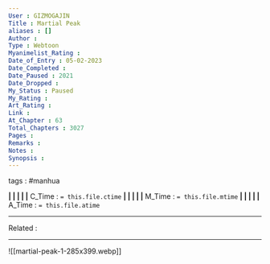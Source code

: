 ```yaml
---
User : GIZMOGAJIN
Title : Martial Peak
aliases : []
Author : 
Type : Webtoon
Myanimelist_Rating : 
Date_of_Entry : 05-02-2023 
Date_Completed : 
Date_Paused : 2021
Date_Dropped : 
My_Status : Paused
My_Rating : 
Art_Rating : 
Link : 
At_Chapter : 63
Total_Chapters : 3027
Pages : 
Remarks : 
Notes : 
Synopsis : 
---
```

 tags : #manhua 

**|  |  |  |  |** C_Time : `= this.file.ctime` **|  |  |  |  |** M_Time : `= this.file.mtime` **|  |  |  |  |** A_Time : `= this.file.atime` 

---
Related : 

---
![[martial-peak-1-285x399.webp]]